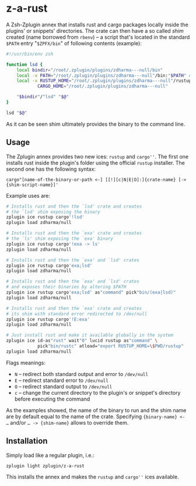 # z-a-rust

A Zsh-Zplugin annex that installs rust and cargo packages locally inside the
plugins' or snippets' directories. The crate can then have a so called *shim*
created (name borrowed from `rbenv`) – a script that's located in the standard
`$PATH` entry "`$ZPFX/bin`" of following contents (example):

```zsh
#!/usr/bin/env zsh

function lsd {
    local bindir="/root/.zplugin/plugins/zdharma---null/bin"
    local -x PATH="/root/.zplugin/plugins/zdharma---null"/bin:"$PATH" # -x means export
    local -x RUSTUP_HOME="/root/.zplugin/plugins/zdharma---null"/rustup \
            CARGO_HOME="/root/.zplugin/plugins/zdharma---null"

    "$bindir"/"lsd" "$@"
}

lsd "$@"
```

As it can be seen shim ultimately provides the binary to the command line.

## Usage

The Zplugin annex provides two new ices: `rustup` and `cargo''`. The first one
installs rust inside the plugin's folder using the official `rustup` installer.
The second one has the following syntax:

`cargo"[name-of-the-binary-or-path <-] [[!][c|N|E|O]:]{crate-name} [-> {shim-script-name}]'`

Example uses are:

```zsh
# Installs rust and then the `lsd' crate and creates
# the `lsd' shim exposing the binary
zplugin ice rustup cargo'!lsd'
zplugin load zdharma/null

# Installs rust and then the `exa' crate and creates
# the `ls' shim exposing the `exa' binary
zplugin ice rustup cargo'!exa -> ls'
zplugin load zdharma/null

# Installs rust and then the `exa' and `lsd' crates
zplugin ice rustup cargo'exa;lsd'
zplugin load zdharma/null

# Installs rust and then the `exa' and `lsd' crates
# and exposes their binaries by altering $PATH
zplugin ice rustup cargo'exa;lsd' as"command" pick"bin/(exa|lsd)"
zplugin load zdharma/null

# Installs rust and then the `exa' crate and creates
# its shim with standard error redirected to /dev/null
zplugin ice rustup cargo'!E:exa'
zplugin load zdharma/null

# Just install rust and make it available globally in the system
zplugin ice id-as"rust" wait"0" lucid rustup as"command" \
            pick"bin/rustc" atload="export RUSTUP_HOME=\$PWD/rustup"
zplugin load zdharma/null
```

Flags meanings:

- `N` – redirect both standard output and error to `/dev/null`
- `E` – redirect standard error to `/dev/null`
- `O` – redirect standard output to `/dev/null`
- `c` – change the current directory to the plugin's or snippet's directory before
  executing the command

As the examples showed, the name of the binary to run and the shim name are
by default equal to the name of the crate. Specifying `{binary-name} <- …`
and/or `… -> {shim-name}` allows to override them.

## Installation

Simply load like a regular plugin, i.e.:

```zsh
zplugin light zplugin/z-a-rust
```

This installs the annex and makes the `rustup` and `cargo''` ices available.

<!-- vim:set ft=markdown tw=80 fo+=an1 autoindent: -->
